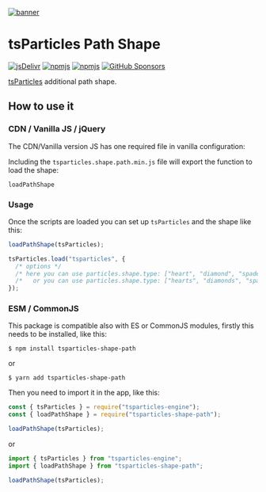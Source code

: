 [![banner](https://particles.js.org/images/banner3.png)](https://particles.js.org)

# tsParticles Path Shape

[![jsDelivr](https://data.jsdelivr.com/v1/package/npm/tsparticles-shape-path/badge)](https://www.jsdelivr.com/package/npm/tsparticles-shape-path)
[![npmjs](https://badge.fury.io/js/tsparticles-shape-path.svg)](https://www.npmjs.com/package/tsparticles-shape-path)
[![npmjs](https://img.shields.io/npm/dt/tsparticles-shape-path)](https://www.npmjs.com/package/tsparticles-shape-path) [![GitHub Sponsors](https://img.shields.io/github/sponsors/matteobruni)](https://github.com/sponsors/matteobruni)

[tsParticles](https://github.com/matteobruni/tsparticles) additional path shape.

## How to use it

### CDN / Vanilla JS / jQuery

The CDN/Vanilla version JS has one required file in vanilla configuration:

Including the `tsparticles.shape.path.min.js` file will export the function to load the shape:

```text
loadPathShape
```

### Usage

Once the scripts are loaded you can set up `tsParticles` and the shape like this:

```javascript
loadPathShape(tsParticles);

tsParticles.load("tsparticles", {
  /* options */
  /* here you can use particles.shape.type: ["heart", "diamond", "spade", "club"] *
  /*   or you can use particles.shape.type: ["hearts", "diamonds", "spades", "clubs"] */
});
```

### ESM / CommonJS

This package is compatible also with ES or CommonJS modules, firstly this needs to be installed, like this:

```shell
$ npm install tsparticles-shape-path
```

or

```shell
$ yarn add tsparticles-shape-path
```

Then you need to import it in the app, like this:

```javascript
const { tsParticles } = require("tsparticles-engine");
const { loadPathShape } = require("tsparticles-shape-path");

loadPathShape(tsParticles);
```

or

```javascript
import { tsParticles } from "tsparticles-engine";
import { loadPathShape } from "tsparticles-shape-path";

loadPathShape(tsParticles);
```
